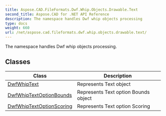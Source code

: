 ```yaml
---
title: Aspose.CAD.FileFormats.Dwf.Whip.Objects.Drawable.Text
second_title: Aspose.CAD for .NET API Reference
description: The namespace handles Dwf whip objects processing
type: docs
weight: 660
url: /net/aspose.cad.fileformats.dwf.whip.objects.drawable.text/
---
```

The namespace handles Dwf whip objects processing.

## Classes

| Class | Description |
| --- | --- |
| [DwfWhipText](./dwfwhiptext/) | Represents Text object |
| [DwfWhipTextOptionBounds](./dwfwhiptextoptionbounds/) | Represents Text option Bounds object |
| [DwfWhipTextOptionScoring](./dwfwhiptextoptionscoring/) | Represents Text option Scoring |


